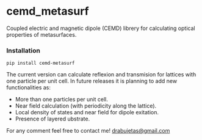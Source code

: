 # cemd_metasurf
Coupled electric and magnetic dipole (CEMD) librery for calculating optical properties of metasurfaces.

### Installation
```
pip install cemd-metasurf
```

The current version can calculate reflexion and transmision for lattices with one particle per unit cell. In future releases it is planning to add new functionalities as:

- More than one particles per unit cell.
- Near field calculation (with periodicity along the lattice).
- Local density of states and near field for dipole exitation.
- Presence of layered ubstrate.

For any comment feel free to contact me!
drabujetas@gmail.com